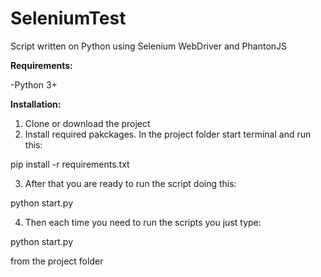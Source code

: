 # SeleniumTest
Script written on Python using Selenium WebDriver and PhantonJS

<strong>Requirements: </strong>

-Python 3+


<strong>Installation: </strong>
1. Clone or download the project
2. Install required pakckages. In the project folder start terminal and run this:

pip install -r requirements.txt

3. After that you are ready to run the script doing this:

python start.py

4. Then each time you need to run the scripts you just type:

python start.py 

from the project folder
